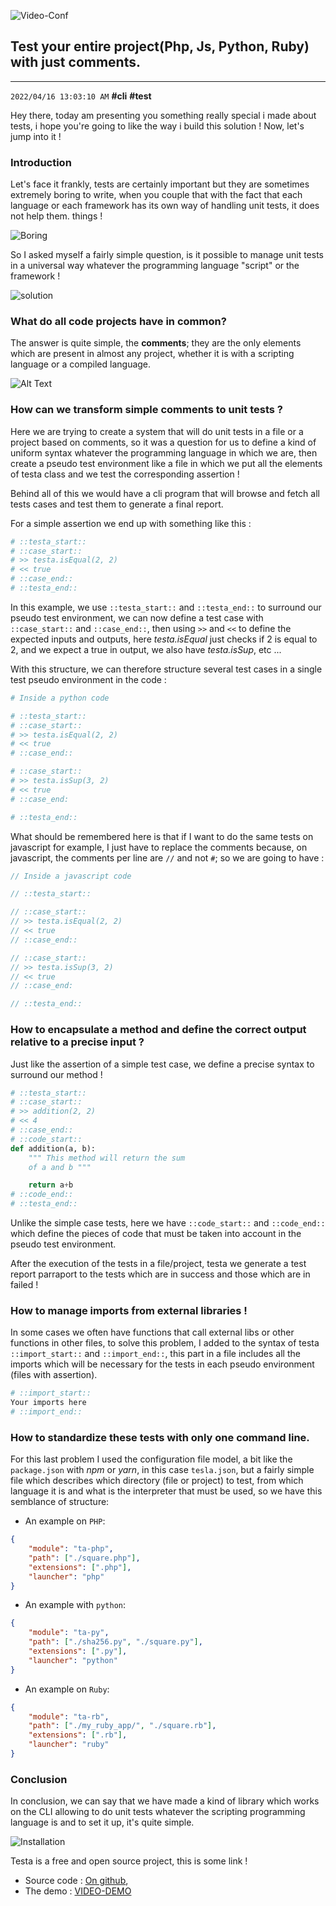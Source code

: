 ![Video-Conf](https://dev-to-uploads.s3.amazonaws.com/uploads/articles/jldl9kw57wv3z0be076q.jpg)

## Test your entire project(Php, Js, Python, Ruby) with just comments.
-----------
`2022/04/16 13:03:10 AM` **#cli** **#test**

Hey there, today am presenting you something really special i made about tests, i hope you're going to like the way i build this solution !
Now, let's jump into it !

### Introduction

Let's face it frankly, tests are certainly important but they are sometimes extremely boring to write, when you couple that with the fact that each language or each framework has its own way of handling unit tests, it does not help them. things !

![Boring](https://dev-to-uploads.s3.amazonaws.com/uploads/articles/h72carv0ynad6ea928d3.jpg)

So I asked myself a fairly simple question, is it possible to manage unit tests in a universal way whatever the programming language "script" or the framework !

![solution](https://dev-to-uploads.s3.amazonaws.com/uploads/articles/cxyf4p6apcay5uk6te25.gif)


### What do all code projects have in common?

The answer is quite simple, the **comments**; they are the only elements which are present in almost any project, whether it is with a scripting language or a compiled language.

![Alt Text](https://dev-to-uploads.s3.amazonaws.com/uploads/articles/chvjhuof79i1u2cgn8h9.png)


### How can we transform simple comments to unit tests ?

Here we are trying to create a system that will do unit tests in a file or a project based on comments, so it was a question for us to define a kind of uniform syntax whatever the programming language in which we are, then create a pseudo test environment like a file in which we put all the elements of testa class and we test the corresponding assertion !

Behind all of this we would have a cli program that will browse and fetch all tests cases and test them to generate a final report.

For a simple assertion we end up with something like this :

```python
# ::testa_start::
# ::case_start::
# >> testa.isEqual(2, 2)
# << true
# ::case_end::
# ::testa_end::
```
In this example, we use `::testa_start::` and `::testa_end::` to surround our pseudo test environment, we can now define a test case with `::case_start::` and `::case_end::`, then using `>>` and `<<` to define the expected inputs and outputs, here *testa.isEqual* just checks if 2 is equal to 2, and we expect a true in output, we also have *testa.isSup*, etc ...

With this structure, we can therefore structure several test cases in a single test pseudo environment in the code :
```python
# Inside a python code

# ::testa_start::
# ::case_start::
# >> testa.isEqual(2, 2)
# << true
# ::case_end::

# ::case_start::
# >> testa.isSup(3, 2)
# << true
# ::case_end:

# ::testa_end::
```

What should be remembered here is that if I want to do the same tests on javascript for example, I just have to replace the comments because, on javascript, the comments per line are `//` and not `#`; so we are going to have :

```javascript
// Inside a javascript code

// ::testa_start::

// ::case_start::
// >> testa.isEqual(2, 2)
// << true
// ::case_end::

// ::case_start::
// >> testa.isSup(3, 2)
// << true
// ::case_end:

// ::testa_end::
```

### How to encapsulate a method and define the correct output relative to a precise input ?

Just like the assertion of a simple test case, we define a precise syntax to surround our method !
```python
# ::testa_start::
# ::case_start::
# >> addition(2, 2)
# << 4
# ::case_end::
# ::code_start::
def addition(a, b):
    """ This method will return the sum
    of a and b """

    return a+b
# ::code_end::
# ::testa_end::
```
Unlike the simple case tests, here we have `::code_start::` and `::code_end::` which define the pieces of code that must be taken into account in the pseudo test environment.

After the execution of the tests in a file/project, testa we generate a test report parraport to the tests which are in success and those which are in failed !


### How to manage imports from external libraries !

In some cases we often have functions that call external libs or other functions in other files, to solve this problem, I added to the syntax of testa `::import_start::` and `::import_end::`, this part in a file includes all the imports which will be necessary for the tests in each pseudo environment (files with assertion).

```python
# ::import_start::
Your imports here
# ::import_end::
```


### How to standardize these tests with only one command line.

For this last problem I used the configuration file model, a bit like the `package.json` with *npm* or *yarn*, in this case `tesla.json`, but a fairly simple file which describes which directory (file or project) to test, from which language it is and what is the interpreter that must be used, so we have this semblance of structure:

- An example on `PHP`:
```json
{
    "module": "ta-php",
    "path": ["./square.php"],
    "extensions": [".php"],
    "launcher": "php"
}
```
- An example with `python`:
```json
{
    "module": "ta-py",
    "path": ["./sha256.py", "./square.py"],
    "extensions": [".py"],
    "launcher": "python"
}
```
- An example on `Ruby`:
```json
{
    "module": "ta-rb",
    "path": ["./my_ruby_app/", "./square.rb"],
    "extensions": [".rb"],
    "launcher": "ruby"
}
```


### Conclusion

In conclusion, we can say that we have made a kind of library which works on the CLI allowing to do unit tests whatever the scripting programming language is and to set it up, it's quite simple.

![Installation](https://dev-to-uploads.s3.amazonaws.com/uploads/articles/gjrsd1fvk4zgz5q832wa.png)

Testa is a free and open source project, this is some link !
- Source code : [On github](https://github.com/Sanix-Darker/testa),
- The demo : [VIDEO-DEMO](https://www.loom.com/share/6d691436356a48ad9ac3ba768459f883)

<script
    src="https://utteranc.es/client.js"
    repo="sanix-darker/sanixdk.xyz"
    issue-term="unittest-any-codebase-with-comments"
    theme="github-dark"
    crossorigin="anonymous"
    async
></script>
